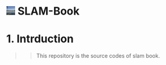 [<img height="23" src="https://github.com/lh9171338/Outline/blob/master/icon.jpg"/>](https://github.com/lh9171338/Outline) SLAM-Book
===

# 1. Intrduction
>>This repository is the source codes of slam book.
